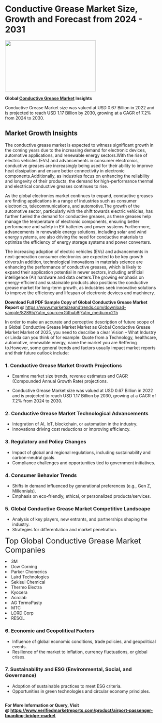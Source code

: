 <H1>Conductive Grease Market Size, Growth and Forecast from 2024 - 2031</H1><img class="aligncenter size-medium wp-image-584254" src="https://thirdeyenews.in/wp-content/uploads/2024/09/Global-Market-Research-300x168.jpeg" alt="" width="300" height="168" /><p><strong>Global&nbsp;<a href="https://www.marketsizeandtrends.com/download-sample/82895/?utm_source=Github8j?utm_medium=215">Conductive Grease Market</a> Insights</strong></p><p>Conductive Grease Market size was valued at USD 0.67 Billion in 2022 and is projected to reach USD 1.17 Billion by 2030, growing at a CAGR of 7.2% from 2024 to 2030.</p><p><h2>Market Growth Insights</h2> <p>The conductive grease market is expected to witness significant growth in the coming years due to the increasing demand for electronic devices, automotive applications, and renewable energy sectors.With the rise of electric vehicles (EVs) and advancements in consumer electronics, conductive greases are increasingly being used for their ability to improve heat dissipation and ensure better connectivity in electronic components.Additionally, as industries focus on enhancing the reliability and longevity of their products, the demand for high-performance thermal and electrical conductive greases continues to rise.</p> <p>As the global electronics market continues to expand, conductive greases are finding applications in a range of industries such as consumer electronics, telecommunications, and automotive.The growth of the automotive sector, particularly with the shift towards electric vehicles, has further fueled the demand for conductive greases, as these greases help manage the temperature of electronic components, ensuring better performance and safety in EV batteries and power systems.Furthermore, advancements in renewable energy solutions, including solar and wind energy systems, are also driving the need for conductive materials to optimize the efficiency of energy storage systems and power converters.</p> <p>The increasing adoption of electric vehicles (EVs) and advancements in next-generation consumer electronics are expected to be key growth drivers.In addition, technological innovations in materials science are enhancing the performance of conductive greases, which is likely to expand their application potential in newer sectors, including artificial intelligence (AI) hardware and data centers.The growing emphasis on energy-efficient and sustainable products also positions the conductive grease market for long-term growth, as industries seek innovative solutions to improve the efficiency and lifespan of electronic devices and machinery.</p> <p><span class=""><strong>Download Full PDF Sample Copy of Global Conductive Grease Market Report</strong> @ <a href="https://www.marketsizeandtrends.com/download-sample/82895/?utm_source=Github8j?utm_medium=215" target="_blank">https://www.marketsizeandtrends.com/download-sample/82895/?utm_source=Github8j?utm_medium=215</a></span></p><p>In order to make an accurate and perceptive description of future scope of a Global&nbsp;Conductive Grease Market Market as Global&nbsp;Conductive Grease Market Market of 2025, you need to describe a clear Vision &ndash; What Industry or Linda can you think of for example: Quote from a Technology, healthcare, automotive, renewable energy, name the market you are Reffering to.However, some general trends and factors usually impact market reports and their future outlook include:</p><h3>1.&nbsp;<strong>Conductive Grease Market Growth Projections</strong></h3><ul><li>Examine market size trends, revenue estimates and CAGR (Compounded Annual Growth Rate) projections.</li><li><p>Conductive Grease Market size was valued at USD 0.67 Billion in 2022 and is projected to reach USD 1.17 Billion by 2030, growing at a CAGR of 7.2% from 2024 to 2030.</p></li></ul><h3>2.&nbsp;<strong>Conductive Grease Market Technological Advancements</strong></h3><ul><li>Integration of AI, IoT, blockchain, or automation in the industry.</li><li>Innovations driving cost reductions or improving efficiency.</li></ul><h3>3.&nbsp;<strong>Regulatory and Policy Changes</strong></h3><ul><li>Impact of global and regional regulations, including sustainability and carbon-neutral goals.</li><li>Compliance challenges and opportunities tied to government initiatives.</li></ul><h3>4.&nbsp;<strong>Consumer Behavior Trends</strong></h3><ul><li>Shifts in demand influenced by generational preferences (e.g., Gen Z, Millennials).</li><li>Emphasis on eco-friendly, ethical, or personalized products/services.</li></ul><h3>5.&nbsp;<strong>Global Conductive Grease Market Competitive Landscape</strong></h3><ul><li>Analysis of key players, new entrants, and partnerships shaping the industry.</li><li>Strategies for differentiation and market penetration.</li></ul><p data-pm-slice="1 1 []"><span style="color: inherit; font-family: inherit; font-size: 25px;">Top Global Conductive Grease Market Companies</span></p><div class="" data-test-id=""><p><li>3M</li><li> Dow Corning</li><li> Parker Chomerics</li><li> Laird Technologies</li><li> Sekisui Chemical</li><li> Thermo Electra</li><li> Kyocera</li><li> Acrolab</li><li> AG TermoPasty</li><li> MTC</li><li> LORD Corp</li><li> RESOL</li></p></div><h3>6.&nbsp;<strong>Economic and Geopolitical Factors</strong></h3><ul><li>Influence of global economic conditions, trade policies, and geopolitical events.</li><li>Resilience of the market to inflation, currency fluctuations, or global crises.</li></ul><h3>7.&nbsp;<strong>Sustainability and ESG (Environmental, Social, and Governance)</strong></h3><ul><li>Adoption of sustainable practices to meet ESG criteria.</li><li>Opportunities in green technologies and circular economy principles.</li></ul><h2><strong style="font-size: 14px;">For More Information or Query, Visit @&nbsp;</strong><a style="background-color: #ffffff; font-size: 14px;" href="https://www.marketsizeandtrends.com/report/conductive-grease-market/" target="_blank">https://www.verifiedmarketreports.com/product/airport-passenger-boarding-bridge-market</a></h2>